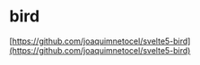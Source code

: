 # bird

[https://github.com/joaquimnetocel/svelte5-bird](https://github.com/joaquimnetocel/svelte5-bird)
